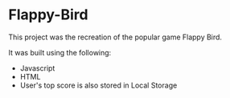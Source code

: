 # Flappy-Bird

This project was the recreation of the popular game Flappy Bird.

It was built using the following:
  - Javascript
  - HTML
  - User's top score is also stored in Local Storage

